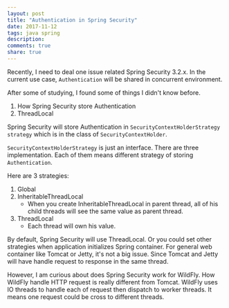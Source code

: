 ```yaml
---
layout: post
title: "Authentication in Spring Security"
date: 2017-11-12
tags: java spring
description:
comments: true
share: true
---
```


Recently, I need to deal one issue related Spring Security 3.2.x. In the current use case, `Authentication` will be shared in concurrent environment.

After some of studying, I found some of things I didn't know before. 

1. How Spring Security store Authentication
2. ThreadLocal

Spring Security will store Authentication in `SecurityContextHolderStrategy strategy` which is in the class of `SecurityContextHolder`.

`SecurityContextHolderStrategy` is just an interface. There are three implementation. Each of them means different strategy of storing `Authentication`.

Here are 3 strategies:

1. Global
2. InheritableThreadLocal
    * When you create InheritableThreadLocal in parent thread, all of his child threads will see the same value as parent thread.
3. ThreadLocal
    * Each thread will own his value.

By default, Spring Security will use ThreadLocal. Or you could set other strategies when application initializes Spring container. For general web container like Tomcat or Jetty, it's not a big issue. Since Tomcat and Jetty will have handle request to response in the same thread. 

However, I am curious about does Spring Security work for WildFly. How WildFly handle HTTP request is really different from Tomcat. WildFly uses IO threads to handle each of request then dispatch to worker threads. It means one request could be cross to different threads. 
